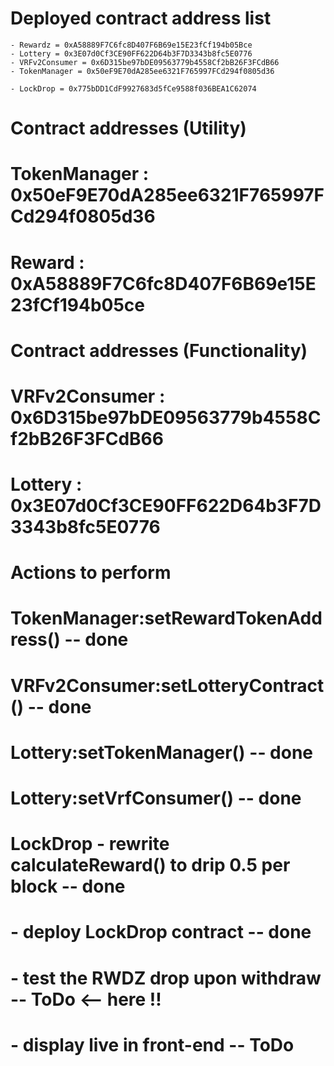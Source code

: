 # Deployed contract address list 
    
    - Rewardz = 0xA58889F7C6fc8D407F6B69e15E23fCf194b05Bce
    - Lottery = 0x3E07d0Cf3CE90FF622D64b3F7D3343b8fc5E0776
    - VRFv2Consumer = 0x6D315be97bDE09563779b4558Cf2bB26F3FCdB66
    - TokenManager = 0x50eF9E70dA285ee6321F765997FCd294f0805d36

    - LockDrop = 0x775bDD1CdF9927683d5fCe9588f036BEA1C62074


#       Contract addresses (Utility)
# 
# TokenManager  : 0x50eF9E70dA285ee6321F765997FCd294f0805d36      
# Reward        : 0xA58889F7C6fc8D407F6B69e15E23fCf194b05ce  
# 

#       Contract addresses (Functionality)
#
# VRFv2Consumer : 0x6D315be97bDE09563779b4558Cf2bB26F3FCdB66    
# Lottery       : 0x3E07d0Cf3CE90FF622D64b3F7D3343b8fc5E0776    
#


#       Actions to perform
# 
# TokenManager:setRewardTokenAddress()   -- done
# VRFv2Consumer:setLotteryContract()     -- done
# Lottery:setTokenManager()              -- done     
# Lottery:setVrfConsumer()               -- done
#  
#
# LockDrop - rewrite calculateReward() to drip 0.5 per block    -- done
#          - deploy LockDrop contract                           -- done 
#          - test the RWDZ drop upon withdraw                       -- ToDo   <--  here !! 
#          - display live in front-end                              -- ToDo
#

